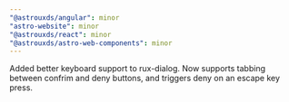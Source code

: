 ```yaml
---
"@astrouxds/angular": minor
"astro-website": minor
"@astrouxds/react": minor
"@astrouxds/astro-web-components": minor
---
```


Added better keyboard support to rux-dialog. Now supports tabbing between confrim and deny buttons, and triggers deny on an escape key press.
